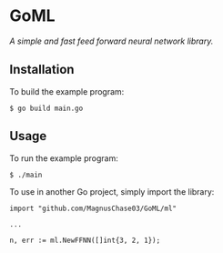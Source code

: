 # GoML

*A simple and fast feed forward neural network library.*

## Installation

To build the example program:

```
$ go build main.go
```

## Usage

To run the example program:

```
$ ./main
```

To use in another Go project, simply import the library:

```
import "github.com/MagnusChase03/GoML/ml"

...

n, err := ml.NewFFNN([]int{3, 2, 1});
```
